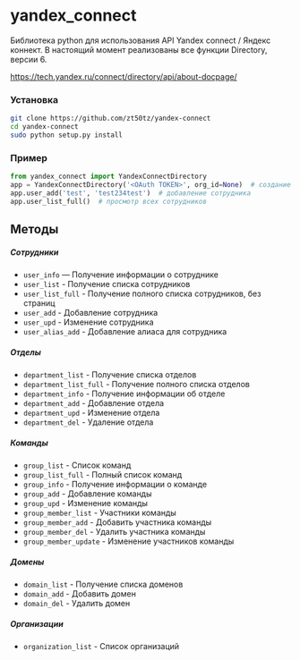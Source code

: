 # yandex_connect

Библиотека python для использования API Yandex connect / Яндекс коннект.
В настоящий момент реализованы все функции Directory, версии 6.

https://tech.yandex.ru/connect/directory/api/about-docpage/

### Установка

```bash
git clone https://github.com/zt50tz/yandex-connect
cd yandex-connect
sudo python setup.py install
```

### Пример

```python
from yandex_connect import YandexConnectDirectory
app = YandexConnectDirectory('<OAuth TOKEN>', org_id=None)  # создание
app.user_add('test', 'test234test')  # добавление сотрудника
app.user_list_full()  # просмотр всех сотрудников
```

Методы
------

##### Сотрудники
- ```user_info``` — Получение информации о сотруднике
- ```user_list``` - Получение списка сотрудников
- ```user_list_full``` - Получение полного списка сотрудников, без страниц
- ```user_add``` - Добавление сотрудника
- ```user_upd``` - Изменение сотрудника
- ```user_alias_add``` - Добавление алиаса для сотрудника

##### Отделы
- ```department_list``` - Получение списка отделов
- ```department_list_full``` - Получение полного списка отделов
- ```department_info``` - Получение информации об отделе
- ```department_add``` - Добавление отдела
- ```department_upd``` - Изменение отдела
- ```department_del``` - Удаление отдела

##### Команды
- ```group_list``` - Список команд
- ```group_list_full``` - Полный список команд
- ```group_info``` - Получение информации о команде
- ```group_add``` - Добавление команды
- ```group_upd``` - Изменение команды
- ```group_member_list``` - Участники команды
- ```group_member_add``` - Добавить участника команды
- ```group_member_del``` - Удалить участника команды
- ```group_member_update``` - Изменение участников команды

##### Домены
- ```domain_list``` - Получение списка доменов
- ```domain_add``` - Добавить домен
- ```domain_del``` - Удалить домен

##### Организации
- ```organization_list``` - Список организаций
